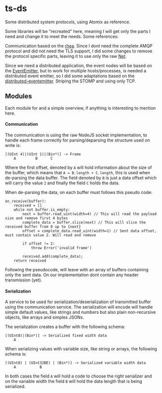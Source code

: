 # ts-ds
Some distributed system protocols, using Atomix as reference.

Some libraries will be "recreated" here, meaning I will get only the parts I need and
change it to meet the needs. Some references:

Communication based on the [rhea](https://github.com/amqp/rhea). Since I dont need the complete AMQP protocol
and did not need the TLS support, I did some changes to remove the protocol specific parts, leaving it to 
use only the raw [Net](https://nodejs.org/api/net.html).

Since we need a distributed application, the event nodes will be based on the [EventEmitter](https://nodejs.org/api/events.html),
but to work for multiple hosts/processes, is needed a distributed event emitter, so I did some adaptations based on the
[distributed-eventemitter](https://github.com/jkyberneees/distributed-eventemitter). Striping the STOMP and using
only TCP.


## Modules

Each module for and a simple overview, if anything is interesting to mention here.

#### Communication

The communication is using the raw NodeJS socket implementation, to handle each frame correctly for parsing/deparsing
the structure used on write is:

    [(UInt 4)|(UInt 1)|(Bin*)] -> Frame
        A         B      C

Where the first offset, denoted by `A` will hold information about the size of the buffer, which means that 
`A = B.length + C.length`, this is used when de-parsing the data buffer. The field denoted by `B` is just a data offset
which will carry the value `2` and finally the field `C` holds the data.

When de-parsing the data, on each buffer must follows this pseudo code:

```text
on_receive(buffer):
    received = []
    while not buffer.is_empty:
        next = buffer.read_uint(width=4) // This will read the payload size and remove first 4 bytes
        complete_data = buffer.slice(next) // This will slice the received buffer from 0 up to {next}
        offset = complete_data.read_uint(width=1) // Sent data offset, must contain value 2. Will read and remove
        
        if offset != 2:
            throw Error('invalid frame')
        
        received.add(complete_data);
    return received
```

Following the pseudocode, will leave with an array of buffers containing only the sent data. On our implementation
dont contain any header transmission (yet).

#### Serialization

A service to be used for serialization/deserialization of transmitted buffer using the communication service. The 
serialization will encode will handle simple default values, like strings and numbers but also plain non-recursive 
objects, like arrays and simples JSONs.

The serialization creates a buffer with the following schema:

    [(UInt8)|(Bin*)] -> Serialized fixed width data
        A
    
When serializing values with variable size, like string or arrays, the following schema is:

    [(UInt8) | (UInt32BE) | (Bin*)] -> Serialized variable width data
        A           B
        
In both cases the field `A` will hold a code to choose the right serializer and on the variable width the field
`B` will hold the data length that is being serialized.
